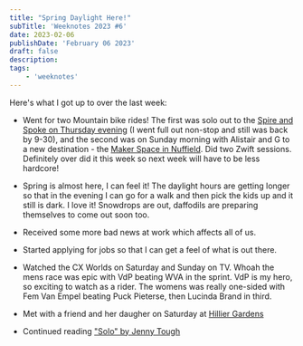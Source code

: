 ```yaml
---
title: "Spring Daylight Here!"
subTitle: 'Weeknotes 2023 #6'
date: 2023-02-06
publishDate: 'February 06 2023'
draft: false
description:
tags:
	- 'weeknotes'
---
```


Here's what I got up to over the last week:

- Went for two Mountain bike rides! The first was solo out to the [Spire and Spoke on Thursday evening](https://www.strava.com/activities/8495264573) (I went full out non-stop and still was back by 9-30), and the second was on Sunday morning with Alistair and G to a new destination - the [Maker Space in Nuffield](https://www.strava.com/activities/8508934422). Did two Zwift sessions. Definitely over did it this week so next week will have to be less hardcore!

- Spring is almost here, I can feel it! The daylight hours are getting longer so that in the evening I can go for a walk and then pick the kids up and it still is dark. I love it! Snowdrops are out, daffodils are preparing themselves to come out soon too.

- Received some more bad news at work which affects all of us.

- Started applying for jobs so that I can get a feel of what is out there.

- Watched the CX Worlds on Saturday and Sunday on TV. Whoah the mens race was epic with VdP beating WVA in the sprint. VdP is my hero, so exciting to watch as a rider. The womens was really one-sided with Fem Van Empel beating Puck Pieterse, then Lucinda Brand in third.

- Met with a friend and her daugher on Saturday at [Hillier Gardens](https://www.hants.gov.uk/thingstodo/hilliergardens)

- Continued reading ["Solo" by Jenny Tough](https://www.amazon.co.uk/SOLO-running-across-mountains-taught/dp/178325470X)
